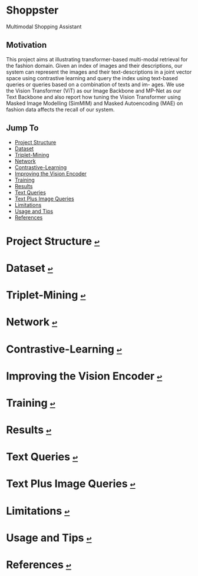 # Shoppster
Multimodal Shopping Assistant


## Motivation
This project aims at illustrating transformer-based multi-modal retrieval for the fashion domain. Given an index of images and their descriptions, our system can represent the images and their text-descriptions in a joint vector space using contrastive learning and query the index using text-based queries or queries based on a combination of texts and im- ages. We use the Vision Transformer (ViT) as our Image Backbone and MP-Net as our Text Backbone and also report how tuning the Vision Transformer using Masked Image Modelling (SimMIM) and Masked Autoencoding (MAE) on fashion data affects the recall of our system.


## Jump To
* <a id="jumpto"></a> [Project Structure](#project-structure-)
* <a id="jumpto"></a> [Dataset](#dataset-)
* <a id="jumpto"></a> [Triplet-Mining](#triplet-mining-)
* <a id="jumpto"></a> [Network](#network-)
* <a id="jumpto"></a> [Contrastive-Learning](#contrastive-learning-)
* <a id="jumpto"></a> [Improving the Vision Encoder](#improving-the-vision-encoder-)
* <a id="jumpto"></a> [Training](#training-)
* <a id="jumpto"></a> [Results](#results-)
* <a id="jumpto"></a> [Text Queries](#text-queries-)
* <a id="jumpto"></a> [Text Plus Image Queries](#text-plus-image-queries-)
* <a id="jumpto"></a> [Limitations](#limitations-)
* <a id="jumpto"></a> [Usage and Tips](#usage-and-tips-)
* <a id="jumpto"></a> [References](#references-)

# Project Structure [`↩`](#jumpto)

# Dataset [`↩`](#jumpto)

# Triplet-Mining [`↩`](#jumpto)



# Network [`↩`](#jumpto)


# Contrastive-Learning [`↩`](#jumpto)


# Improving the Vision Encoder [`↩`](#jumpto)


# Training [`↩`](#jumpto)

# Results [`↩`](#jumpto)

# Text Queries [`↩`](#jumpto)

# Text Plus Image Queries [`↩`](#jumpto)


# Limitations [`↩`](#jumpto)



# Usage and Tips [`↩`](#jumpto)


# References [`↩`](#jumpto)







